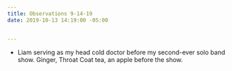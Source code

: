 ```yaml
---
title: Observations 9-14-19
date: 2019-10-13 14:19:00 -05:00


---
```


- Liam serving as my head cold doctor before my second-ever solo band show. Ginger, Throat Coat tea, an apple before the show.